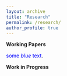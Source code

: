 ```yaml
---
layout: archive
title: "Research"
permalink: /research/
author_profile: true
---
```


**Working Papers**

<span style="color:blue">some *blue* text</span>.

**Work in Progress**

